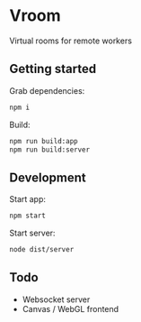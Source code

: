 # Vroom

Virtual rooms for remote workers

## Getting started

Grab dependencies:
```sh
npm i
```

Build:
```sh
npm run build:app
npm run build:server
```

## Development

Start app:
```sh
npm start
```

Start server:
```sh
node dist/server
```

## Todo

- Websocket server
- Canvas / WebGL frontend